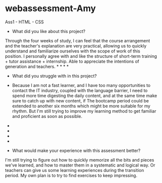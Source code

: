 # webassessment-Amy
Ass1 - HTML - CSS



* What did you like about this project?

Through the four weeks of study, I can feel that the course arrangement and the teacher's explanation are very practical, allowing us to quickly understand and familiarize ourselves with the scope of work of this position. I personally agree with and like the structure of short-term training + tutor assistance + internship. Able to appreciate the intentions of generation and teachers.
* 
* 
* 
* 

* What did you struggle with in this project?

* Because I am not a fast learner, and I have too many opportunities to contact the IT industry, coupled with the language barrier, I need to spend more time digesting the daily content, and at the same time make sure to catch up with new content, if The bootcamp period could be extended to another six months which might be more suitable for my rhythm. But I'm still trying to improve my learning method to get familiar and proficient as soon as possible.
* 
* 
* 
* 
* What would make your experience with this assessment better?

I'm still trying to figure out how to quickly memorize all the bits and pieces we've learned, and how to master      them in a systematic and logical way. Or teachers can give us some learning experiences during the transition period.  My own plan is to try to find exercises to keep impressing.




